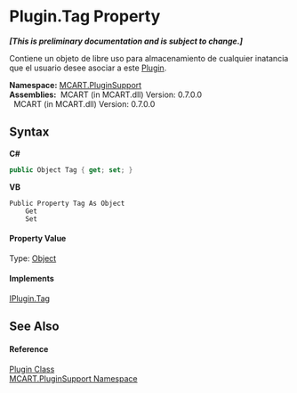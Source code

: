 # Plugin.Tag Property 
 _**\[This is preliminary documentation and is subject to change.\]**_

Contiene un objeto de libre uso para almacenamiento de cualquier inatancia que el usuario desee asociar a este <a href="a9773c1d-7ff5-ea9a-06bc-836b7335120f">Plugin</a>.

**Namespace:**&nbsp;<a href="4abc7841-aae2-1ecc-94fa-a3d251746bda">MCART.PluginSupport</a><br />**Assemblies:**&nbsp;&nbsp;MCART (in MCART.dll) Version: 0.7.0.0<br />&nbsp;&nbsp;MCART (in MCART.dll) Version: 0.7.0.0<br />

## Syntax

**C#**<br />
``` C#
public Object Tag { get; set; }
```

**VB**<br />
``` VB
Public Property Tag As Object
	Get
	Set
```


#### Property Value
Type: <a href="http://msdn2.microsoft.com/es-es/library/e5kfa45b" target="_blank">Object</a>

#### Implements
<a href="f773289a-d2d8-384a-7137-58f5d120fbf6">IPlugin.Tag</a><br />

## See Also


#### Reference
<a href="a9773c1d-7ff5-ea9a-06bc-836b7335120f">Plugin Class</a><br /><a href="4abc7841-aae2-1ecc-94fa-a3d251746bda">MCART.PluginSupport Namespace</a><br />